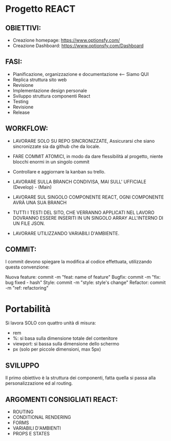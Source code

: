 # Progetto REACT

## OBIETTIVI:

- Creazione homepage: https://www.optionsfy.com/ 
- Creazione Dashboard: https://www.optionsfy.com/Dashboard


## FASI:

- Pianificazione, organizzazione e documentazione  <-- Siamo QUI
- Replica struttura sito web 
- Revisione
- Implementazione design personale
- Sviluppo struttura componenti React
- Testing
- Revisione
- Release


## WORKFLOW:

- LAVORARE SOLO SU REPO SINCRONIZZATE, Assicurarsi che siano sincronizzate sia da github che da locale.

- FARE COMMIT ATOMICI, in modo da dare flessibilità al progetto, niente blocchi enormi in un singolo commit

- Controllare e aggiornare la kanban su trello.

- LAVORARE SULLA BRANCH CONDIVISA, MAI SULL' UFFICIALE (Develop) - (Main)

- LAVORARE SUL SINGOLO COMPONENTE REACT, OGNI COMPONENTE AVRÀ UNA SUA BRANCH

- TUTTI I TESTI DEL SITO, CHE VERRANNO APPLICATI NEL LAVORO DOVRANNO ESSERE INSERITI IN UN SINGOLO ARRAY ALL'INTERNO DI UN FILE JSON.

- LAVORARE UTILIZZANDO VARIABILI D'AMBIENTE.

## COMMIT:
I commit devono spiegare la modifica al codice effettuata, utilizzando questa convenzione:

Nuova feature: commit -m "feat: name of feature"
Bugfix: commit -m "fix: bug fixed - hash"
Style: commit -m "style: style's change"
Refactor: commit -m "ref: refactoring"

# Portabilità

Si lavora SOLO con quattro unità di misura:

- rem
- %: si basa sulla dimensione totale del contenitore
- viewport: si bassa sulla dimensione dello schermo
- px (solo per piccole dimensioni, max 5px)

## SVILUPPO

Il primo obiettivo è la struttura dei componenti, fatta quella si passa alla personalizzazione ed al routing.

## ARGOMENTI CONSIGLIATI REACT:

- ROUTING
- CONDITIONAL RENDERING 
- FORMS 
- VARIABILI D'AMBIENTI
- PROPS E STATES